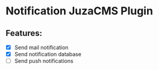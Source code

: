 # Notification JuzaCMS Plugin

## Features:
- [x] Send mail notification
- [x] Send notification database
- [ ] Send push notifications
